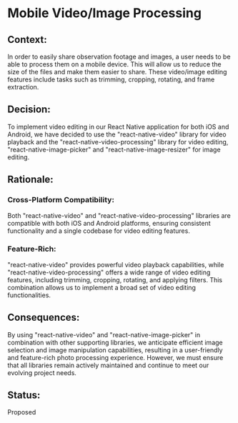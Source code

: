 # Mobile Video/Image Processing

## Context:
In order to easily share observation footage and images, a user needs to be able to process them on a mobile device. This will allow us to reduce the size of the files and make them easier to share. These video/image editing features include tasks such as trimming, cropping, rotating, and frame extraction.

## Decision:
To implement video editing in our React Native application for both iOS and Android, we have decided to use the "react-native-video" library for video playback and the "react-native-video-processing" library for video editing, "react-native-image-picker" and "react-native-image-resizer" for image editing.

## Rationale:

### Cross-Platform Compatibility:
Both "react-native-video" and "react-native-video-processing" libraries are compatible with both iOS and Android platforms, ensuring consistent functionality and a single codebase for video editing features.

### Feature-Rich:
"react-native-video" provides powerful video playback capabilities, while "react-native-video-processing" offers a wide range of video editing features, including trimming, cropping, rotating, and applying filters. This combination allows us to implement a broad set of video editing functionalities.

## Consequences:
By using "react-native-video" and "react-native-image-picker"  in combination with other supporting libraries, we anticipate efficient image selection and image manipulation capabilities, resulting in a user-friendly and feature-rich photo processing experience. However, we must ensure that all libraries remain actively maintained and continue to meet our evolving project needs.

## Status:
Proposed
